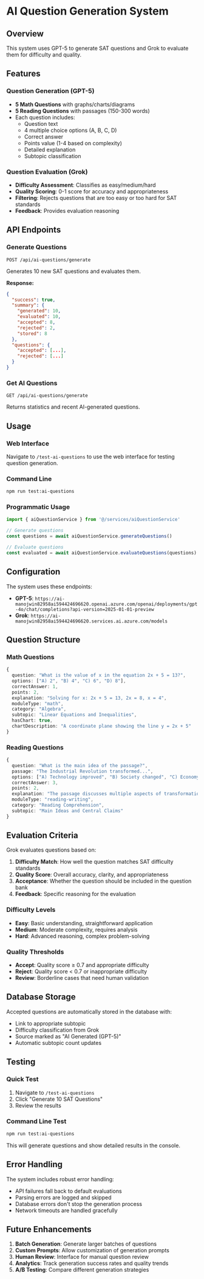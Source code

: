# AI Question Generation System

## Overview

This system uses GPT-5 to generate SAT questions and Grok to evaluate them for difficulty and quality.

## Features

### Question Generation (GPT-5)
- **5 Math Questions** with graphs/charts/diagrams
- **5 Reading Questions** with passages (150-300 words)
- Each question includes:
  - Question text
  - 4 multiple choice options (A, B, C, D)
  - Correct answer
  - Points value (1-4 based on complexity)
  - Detailed explanation
  - Subtopic classification

### Question Evaluation (Grok)
- **Difficulty Assessment**: Classifies as easy/medium/hard
- **Quality Scoring**: 0-1 score for accuracy and appropriateness
- **Filtering**: Rejects questions that are too easy or too hard for SAT standards
- **Feedback**: Provides evaluation reasoning

## API Endpoints

### Generate Questions
```
POST /api/ai-questions/generate
```
Generates 10 new SAT questions and evaluates them.

**Response:**
```json
{
  "success": true,
  "summary": {
    "generated": 10,
    "evaluated": 10,
    "accepted": 8,
    "rejected": 2,
    "stored": 8
  },
  "questions": {
    "accepted": [...],
    "rejected": [...]
  }
}
```

### Get AI Questions
```
GET /api/ai-questions/generate
```
Returns statistics and recent AI-generated questions.

## Usage

### Web Interface
Navigate to `/test-ai-questions` to use the web interface for testing question generation.

### Command Line
```bash
npm run test:ai-questions
```

### Programmatic Usage
```typescript
import { aiQuestionService } from '@/services/aiQuestionService'

// Generate questions
const questions = await aiQuestionService.generateQuestions()

// Evaluate questions
const evaluated = await aiQuestionService.evaluateQuestions(questions)
```

## Configuration

The system uses these endpoints:
- **GPT-5**: `https://ai-manojwin82958ai594424696620.openai.azure.com/openai/deployments/gpt-4o/chat/completions?api-version=2025-01-01-preview`
- **Grok**: `https://ai-manojwin82958ai594424696620.services.ai.azure.com/models`

## Question Structure

### Math Questions
```typescript
{
  question: "What is the value of x in the equation 2x + 5 = 13?",
  options: ["A) 2", "B) 4", "C) 6", "D) 8"],
  correctAnswer: 1,
  points: 2,
  explanation: "Solving for x: 2x + 5 = 13, 2x = 8, x = 4",
  moduleType: "math",
  category: "Algebra",
  subtopic: "Linear Equations and Inequalities",
  hasChart: true,
  chartDescription: "A coordinate plane showing the line y = 2x + 5"
}
```

### Reading Questions
```typescript
{
  question: "What is the main idea of the passage?",
  passage: "The Industrial Revolution transformed...",
  options: ["A) Technology improved", "B) Society changed", "C) Economy grew", "D) All of the above"],
  correctAnswer: 3,
  points: 2,
  explanation: "The passage discusses multiple aspects of transformation...",
  moduleType: "reading-writing",
  category: "Reading Comprehension",
  subtopic: "Main Ideas and Central Claims"
}
```

## Evaluation Criteria

Grok evaluates questions based on:

1. **Difficulty Match**: How well the question matches SAT difficulty standards
2. **Quality Score**: Overall accuracy, clarity, and appropriateness
3. **Acceptance**: Whether the question should be included in the question bank
4. **Feedback**: Specific reasoning for the evaluation

### Difficulty Levels
- **Easy**: Basic understanding, straightforward application
- **Medium**: Moderate complexity, requires analysis
- **Hard**: Advanced reasoning, complex problem-solving

### Quality Thresholds
- **Accept**: Quality score ≥ 0.7 and appropriate difficulty
- **Reject**: Quality score < 0.7 or inappropriate difficulty
- **Review**: Borderline cases that need human validation

## Database Storage

Accepted questions are automatically stored in the database with:
- Link to appropriate subtopic
- Difficulty classification from Grok
- Source marked as "AI Generated (GPT-5)"
- Automatic subtopic count updates

## Testing

### Quick Test
1. Navigate to `/test-ai-questions`
2. Click "Generate 10 SAT Questions"
3. Review the results

### Command Line Test
```bash
npm run test:ai-questions
```

This will generate questions and show detailed results in the console.

## Error Handling

The system includes robust error handling:
- API failures fall back to default evaluations
- Parsing errors are logged and skipped
- Database errors don't stop the generation process
- Network timeouts are handled gracefully

## Future Enhancements

1. **Batch Generation**: Generate larger batches of questions
2. **Custom Prompts**: Allow customization of generation prompts
3. **Human Review**: Interface for manual question review
4. **Analytics**: Track generation success rates and quality trends
5. **A/B Testing**: Compare different generation strategies
